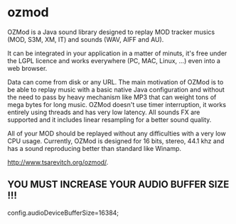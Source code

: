 # ozmod
OZMod is a Java sound library designed to replay MOD tracker musics (MOD, S3M, XM, IT) and sounds (WAV, AIFF and AU).

It can be integrated in your application in a matter of minuts, it's free under the LGPL licence and works everywhere (PC, MAC, Linux, ...) even into a web browser.

Data can come from disk or any URL. The main motivation of OZMod is to be able to replay music with a basic native Java configuration and without the need to pass by heavy mechanism like MP3 that can weight tons of mega bytes for long music. OZMod doesn't use timer interruption, it works entirely using threads and has very low latency. All sounds FX are supported and it includes linear resampling for a better sound quality.

All of your MOD should be replayed without any difficulties with a very low CPU usage. Currently, OZMod is designed for 16 bits, stereo, 44.1 khz and has a sound reproducing better than standard like Winamp.

http://www.tsarevitch.org/ozmod/.

## YOU MUST INCREASE YOUR AUDIO BUFFER SIZE !!!

config.audioDeviceBufferSize=16384;

